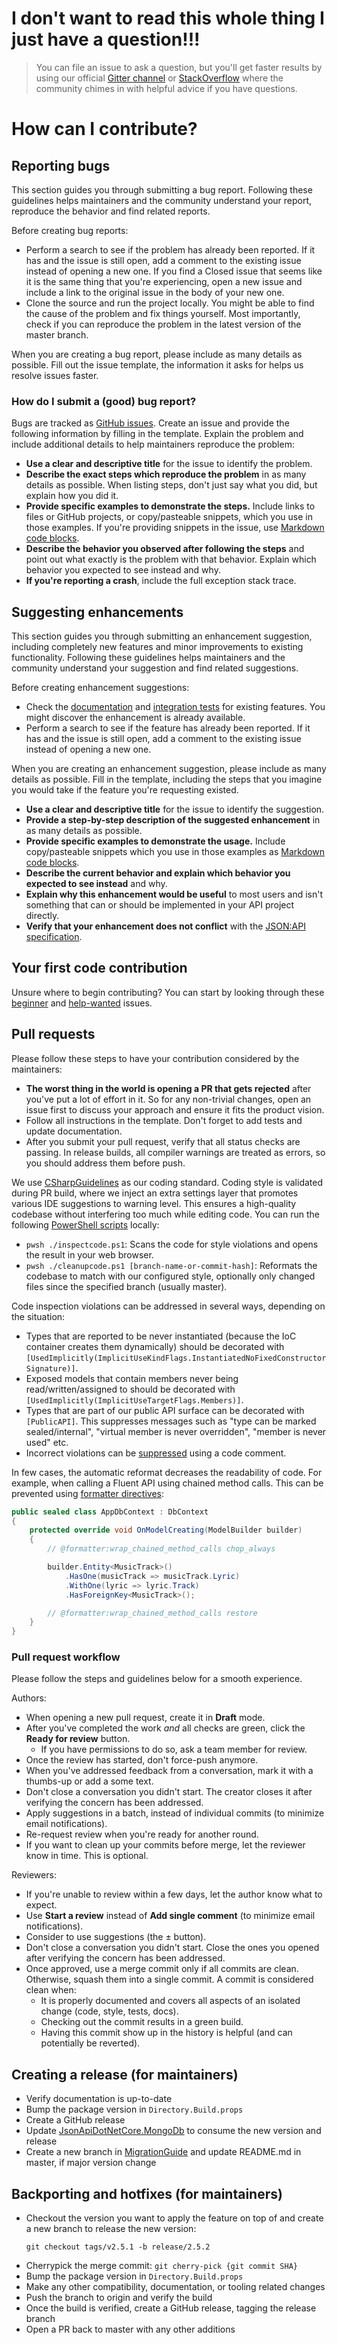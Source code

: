 # I don't want to read this whole thing I just have a question!!!

> You can file an issue to ask a question, but you'll get faster results by using our official [Gitter channel](https://gitter.im/json-api-dotnet-core/Lobby) or [StackOverflow](https://stackoverflow.com/search?q=jsonapidotnetcore) where the community chimes in with helpful advice if you have questions.

# How can I contribute?

## Reporting bugs

This section guides you through submitting a bug report.
Following these guidelines helps maintainers and the community understand your report, reproduce the behavior and find related reports.

Before creating bug reports:
- Perform a search to see if the problem has already been reported. If it has and the issue is still open, add a comment to the existing issue instead of opening a new one. If you find a Closed issue that seems like it is the same thing that you're experiencing, open a new issue and include a link to the original issue in the body of your new one.
- Clone the source and run the project locally. You might be able to find the cause of the problem and fix things yourself. Most importantly, check if you can reproduce the problem in the latest version of the master branch.

When you are creating a bug report, please include as many details as possible.
Fill out the issue template, the information it asks for helps us resolve issues faster.

### How do I submit a (good) bug report?

Bugs are tracked as [GitHub issues](https://github.com/json-api-dotnet/JsonApiDotNetCore/issues). Create an issue and provide the following information by filling in the template.
Explain the problem and include additional details to help maintainers reproduce the problem:

- **Use a clear and descriptive title** for the issue to identify the problem.
- **Describe the exact steps which reproduce the problem** in as many details as possible. When listing steps, don't just say what you did, but explain how you did it. 
- **Provide specific examples to demonstrate the steps.** Include links to files or GitHub projects, or copy/pasteable snippets, which you use in those examples. If you're providing snippets in the issue, use [Markdown code blocks](https://docs.github.com/en/github/writing-on-github/creating-and-highlighting-code-blocks).
- **Describe the behavior you observed after following the steps** and point out what exactly is the problem with that behavior. Explain which behavior you expected to see instead and why.
- **If you're reporting a crash**, include the full exception stack trace.

## Suggesting enhancements

This section guides you through submitting an enhancement suggestion, including completely new features and minor improvements to existing functionality. Following these guidelines helps maintainers and the community understand your suggestion and find related suggestions.

Before creating enhancement suggestions:
- Check the [documentation](https://www.jsonapi.net/usage/resources/index.html) and [integration tests](https://github.com/json-api-dotnet/JsonApiDotNetCore/tree/master/test/JsonApiDotNetCoreTests/IntegrationTests) for existing features. You might discover the enhancement is already available.
- Perform a search to see if the feature has already been reported. If it has and the issue is still open, add a comment to the existing issue instead of opening a new one.

When you are creating an enhancement suggestion, please include as many details as possible. Fill in the template, including the steps that you imagine you would take if the feature you're requesting existed.

- **Use a clear and descriptive title** for the issue to identify the suggestion.
- **Provide a step-by-step description of the suggested enhancement** in as many details as possible.
- **Provide specific examples to demonstrate the usage.** Include copy/pasteable snippets which you use in those examples as [Markdown code blocks](https://docs.github.com/en/github/writing-on-github/creating-and-highlighting-code-blocks).
- **Describe the current behavior and explain which behavior you expected to see instead** and why.
- **Explain why this enhancement would be useful** to most users and isn't something that can or should be implemented in your API project directly.
- **Verify that your enhancement does not conflict** with the [JSON:API specification](https://jsonapi.org/).

## Your first code contribution

Unsure where to begin contributing? You can start by looking through these [beginner](https://github.com/json-api-dotnet/JsonApiDotNetCore/labels/good%20first%20issue) and [help-wanted](https://github.com/json-api-dotnet/JsonApiDotNetCore/labels/help%20wanted) issues.

## Pull requests

Please follow these steps to have your contribution considered by the maintainers:

- **The worst thing in the world is opening a PR that gets rejected** after you've put a lot of effort in it. So for any non-trivial changes, open an issue first to discuss your approach and ensure it fits the product vision.
- Follow all instructions in the template. Don't forget to add tests and update documentation.
- After you submit your pull request, verify that all status checks are passing. In release builds, all compiler warnings are treated as errors, so you should address them before push.

We use [CSharpGuidelines](https://csharpcodingguidelines.com/) as our coding standard. Coding style is validated during PR build, where we inject an extra settings layer that promotes various IDE suggestions to warning level. This ensures a high-quality codebase without interfering too much while editing code.
You can run the following [PowerShell scripts](https://github.com/PowerShell/PowerShell/releases) locally:
- `pwsh ./inspectcode.ps1`: Scans the code for style violations and opens the result in your web browser.
- `pwsh ./cleanupcode.ps1 [branch-name-or-commit-hash]`: Reformats the codebase to match with our configured style, optionally only changed files since the specified branch (usually master).

Code inspection violations can be addressed in several ways, depending on the situation:
- Types that are reported to be never instantiated (because the IoC container creates them dynamically) should be decorated with `[UsedImplicitly(ImplicitUseKindFlags.InstantiatedNoFixedConstructorSignature)]`.
- Exposed models that contain members never being read/written/assigned to should be decorated with `[UsedImplicitly(ImplicitUseTargetFlags.Members)]`.
- Types that are part of our public API surface can be decorated with `[PublicAPI]`. This suppresses messages such as "type can be marked sealed/internal", "virtual member is never overridden", "member is never used" etc.
- Incorrect violations can be [suppressed](https://www.jetbrains.com/help/resharper/Code_Analysis__Code_Inspections.html#ids-of-code-inspections) using a code comment.

In few cases, the automatic reformat decreases the readability of code. For example, when calling a Fluent API using chained method calls. This can be prevented using [formatter directives](https://www.jetbrains.com/help/resharper/Enforcing_Code_Formatting_Rules.html#configure):

```c#
public sealed class AppDbContext : DbContext
{
    protected override void OnModelCreating(ModelBuilder builder)
    {
        // @formatter:wrap_chained_method_calls chop_always

        builder.Entity<MusicTrack>()
            .HasOne(musicTrack => musicTrack.Lyric)
            .WithOne(lyric => lyric.Track)
            .HasForeignKey<MusicTrack>();

        // @formatter:wrap_chained_method_calls restore
    }
}
```

### Pull request workflow

Please follow the steps and guidelines below for a smooth experience.

Authors:
- When opening a new pull request, create it in **Draft** mode.
- After you've completed the work *and* all checks are green, click the **Ready for review** button.
  - If you have permissions to do so, ask a team member for review.
- Once the review has started, don't force-push anymore.
- When you've addressed feedback from a conversation, mark it with a thumbs-up or add a some text.
- Don't close a conversation you didn't start. The creator closes it after verifying the concern has been addressed.
- Apply suggestions in a batch, instead of individual commits (to minimize email notifications).
- Re-request review when you're ready for another round.
- If you want to clean up your commits before merge, let the reviewer know in time. This is optional.

Reviewers:
- If you're unable to review within a few days, let the author know what to expect.
- Use **Start a review** instead of **Add single comment** (to minimize email notifications).
- Consider to use suggestions (the &#177; button).
- Don't close a conversation you didn't start. Close the ones you opened after verifying the concern has been addressed.
- Once approved, use a merge commit only if all commits are clean. Otherwise, squash them into a single commit.
  A commit is considered clean when:
    - It is properly documented and covers all aspects of an isolated change (code, style, tests, docs).
    - Checking out the commit results in a green build.
    - Having this commit show up in the history is helpful (and can potentially be reverted).

## Creating a release (for maintainers)

- Verify documentation is up-to-date
- Bump the package version in `Directory.Build.props`
- Create a GitHub release
- Update [JsonApiDotNetCore.MongoDb](https://github.com/json-api-dotnet/JsonApiDotNetCore.MongoDb) to consume the new version and release
- Create a new branch in [MigrationGuide](https://github.com/json-api-dotnet/MigrationGuide) and update README.md in master, if major version change

## Backporting and hotfixes (for maintainers)

- Checkout the version you want to apply the feature on top of and create a new branch to release the new version:
  ```
  git checkout tags/v2.5.1 -b release/2.5.2
  ```
- Cherrypick the merge commit: `git cherry-pick {git commit SHA}`
- Bump the package version in `Directory.Build.props`
- Make any other compatibility, documentation, or tooling related changes
- Push the branch to origin and verify the build
- Once the build is verified, create a GitHub release, tagging the release branch
- Open a PR back to master with any other additions

